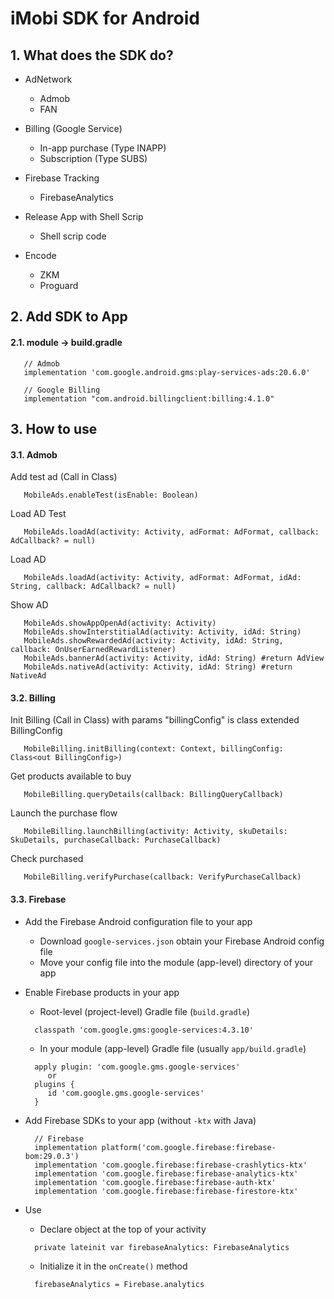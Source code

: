 # iMobi SDK for Android

## 1. What does the SDK do?

 - AdNetwork
    + Admob
    + FAN

 - Billing (Google Service)
    + In-app purchase (Type INAPP)
    + Subscription (Type SUBS)
   
 - Firebase Tracking
    + FirebaseAnalytics

 - Release App with Shell Scrip
    + Shell scrip code
   
- Encode
    + ZKM
    + Proguard


## 2. Add SDK to App

#### 2.1. module -> build.gradle
```
   // Admob
   implementation 'com.google.android.gms:play-services-ads:20.6.0'
   
   // Google Billing
   implementation "com.android.billingclient:billing:4.1.0"
```

## 3. How to use

#### 3.1. Admob
Add test ad (Call in Class<out Application>)
```
   MobileAds.enableTest(isEnable: Boolean)
```

Load AD Test
```
   MobileAds.loadAd(activity: Activity, adFormat: AdFormat, callback: AdCallback? = null)
```

Load AD
```
   MobileAds.loadAd(activity: Activity, adFormat: AdFormat, idAd: String, callback: AdCallback? = null)
```

Show AD
```
   MobileAds.showAppOpenAd(activity: Activity)
   MobileAds.showInterstitialAd(activity: Activity, idAd: String)
   MobileAds.showRewardedAd(activity: Activity, idAd: String, callback: OnUserEarnedRewardListener)
   MobileAds.bannerAd(activity: Activity, idAd: String) #return AdView
   MobileAds.nativeAd(activity: Activity, idAd: String) #return NativeAd
```

#### 3.2. Billing
Init Billing (Call in Class<out Application>) with params "billingConfig" is class extended BillingConfig
```
   MobileBilling.initBilling(context: Context, billingConfig: Class<out BillingConfig>)
```

Get products available to buy
```
   MobileBilling.queryDetails(callback: BillingQueryCallback)
```

Launch the purchase flow
```
   MobileBilling.launchBilling(activity: Activity, skuDetails: SkuDetails, purchaseCallback: PurchaseCallback)
```

Check purchased
```
   MobileBilling.verifyPurchase(callback: VerifyPurchaseCallback)
```

#### 3.3. Firebase
 - Add the Firebase Android configuration file to your app
    + Download ``google-services.json`` obtain your Firebase Android config file
    + Move your config file into the module (app-level) directory of your app
 
- Enable Firebase products in your app
    + Root-level (project-level) Gradle file (``build.gradle``)
    ```
      classpath 'com.google.gms:google-services:4.3.10'
    ```
   
    + In your module (app-level) Gradle file (usually ``app/build.gradle``)
    ```
      apply plugin: 'com.google.gms.google-services'
         or
      plugins {
         id 'com.google.gms.google-services'
      }
    ```

 - Add Firebase SDKs to your app (without ``-ktx`` with Java)
    ```
      // Firebase
      implementation platform('com.google.firebase:firebase-bom:29.0.3')
      implementation 'com.google.firebase:firebase-crashlytics-ktx'
      implementation 'com.google.firebase:firebase-analytics-ktx'
      implementation 'com.google.firebase:firebase-auth-ktx'
      implementation 'com.google.firebase:firebase-firestore-ktx'
    ```
   
 - Use
    + Declare object at the top of your activity
    ```
      private lateinit var firebaseAnalytics: FirebaseAnalytics
    ```
    + Initialize it in the ``onCreate()`` method
    ```
      firebaseAnalytics = Firebase.analytics
    ```